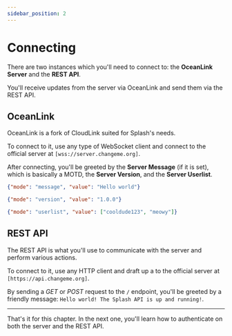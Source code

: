 ```yaml
---
sidebar_position: 2
---
```

# Connecting
There are two instances which you'll need to connect to: the **OceanLink Server** and the **REST API**.

You'll receive updates from the server via OceanLink and send them via the REST API.

## OceanLink
OceanLink is a fork of CloudLink suited for Splash's needs. 

To connect to it, use any type of WebSocket client and connect to the official server at ``[wss://server.changeme.org]``.

After connecting, you'll be greeted by the **Server Message** (if it is set), which is basically a MOTD, the **Server Version**, and the **Server Userlist**.
```json
{"mode": "message", "value": "Hello world"}
```
```json
{"mode": "version", "value": "1.0.0"}
```
```json
{"mode": "userlist", "value": ["cooldude123", "meowy"]}
```

## REST API
The REST API is what you'll use to communicate with the server and perform various actions.

To connect to it, use any HTTP client and draft up a to the official server at ``[https://api.changeme.org]``.

By sending a _GET_ or _POST_ request to the ``/`` endpoint, you'll be greeted by a friendly message: ``Hello world! The Splash API is up and running!``.

---

That's it for this chapter. In the next one, you'll learn how to authenticate on both the server and the REST API.